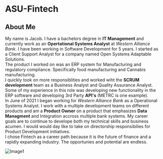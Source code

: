 # ASU-Fintech
## About Me
My name is Jacob. I have a bachelors degree in **IT Management** and currently work as an **Opertational Systems Analyst** at *Western Alliance Bank*. 
I have been working in Software Development for 5 years. I started as a Client Support Analyst for a company named Open Systems Adaptable Solutions.  
The product I worked on was an ERP system for Manufacturing and regulatory compliance. Specifically food manufacturing and Cannabis manufacturing.  
I quickly took on more responsiblities and worked wiht the **SCRUM development** team as a Business Analyst and Quality Assurance Analyst. Some of my experience in this role was developing new functionality in the ERP software and developing 3rd Party **API's** (METRC is one example).   
In June of 2021 I began working for *Western Alliance Bank* as a Operational Systems Analyst. I work with a multiple development teams on different products and am a **Product Owner** on a product that emphasizes **Data Managment** and Integration accross multiple bank systems. 
My career goals are to continue to develope both my technical skills and business acumen. I would would day like to take on directorship responsibilies for Product Development initiatives.   
I chose Fintech as a career path because it is the future of finance and a rapidly expanding industry. The opportunies and potential are endless. 

![Image1](https://www.mastercard.com/news/media/e5ga2253/fintech_banner.png?rnd=132839110653200000)
